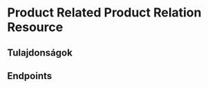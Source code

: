 # Product Related Product Relation Resource

## Tulajdonságok

<ResourceProperties :resource="'product_related_product_relation'" :lang="'hu'"/>

## Endpoints

[//]: <> (GET ENDPOINT)
<ResourceEndpoint :resource="'product_related_product_relation'" :endpoint="'get'" :lang="'hu'">

<template v-slot:responseJSON>

<<< @/docs/fixtures/api/product_related_product_relation/response/json/get_id.json

</template>

<template v-slot:responseXML>

<<< @/docs/fixtures/api/product_related_product_relation/response/xml/get_id.xml

</template>

</ResourceEndpoint>

[//]: <> (GETCOLLECTION ENDPOINT)
<ResourceEndpoint :resource="'product_related_product_relation'" :endpoint="'getCollection'" :lang="'hu'">

<template v-slot:responseJSON>

<<< @/docs/fixtures/api/product_related_product_relation/response/json/get_page.json

</template>

<template v-slot:responseXML>

<<< @/docs/fixtures/api/product_related_product_relation/response/xml/get_page.xml

</template>

</ResourceEndpoint>

[//]: <> (POST ENDPOINT)
<ResourceEndpoint :resource="'product_related_product_relation'" :endpoint="'post'" :lang="'hu'">

<template v-slot:request>

<<< @/docs/fixtures/api/product_related_product_relation/request/post.json

</template>

<template v-slot:responseJSON>

<<< @/docs/fixtures/api/product_related_product_relation/response/json/get_id.json

</template>

<template v-slot:responseXML>

<<< @/docs/fixtures/api/product_related_product_relation/response/xml/get_id.xml

</template>

</ResourceEndpoint>

[//]: <> (PUT ENDPOINT)
<ResourceEndpoint :resource="'product_related_product_relation'" :endpoint="'put'" :lang="'hu'">

<template v-slot:request>

<<< @/docs/fixtures/api/product_related_product_relation/request/put.json

</template>

<template v-slot:responseJSON>

<<< @/docs/fixtures/api/product_related_product_relation/response/json/get_id.json

</template>

<template v-slot:responseXML>

<<< @/docs/fixtures/api/product_related_product_relation/response/xml/get_id.xml

</template>

</ResourceEndpoint>

[//]: <> (DELETE ENDPOINT)
<ResourceEndpoint :resource="'product_related_product_relation'" :endpoint="'delete'" :lang="'hu'"/>

